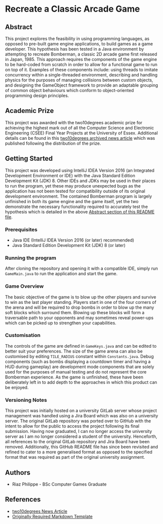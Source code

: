 # Recreate a Classic Arcade Game
## Abstract
This project explores the feasibility in using programming languages, as opposed to pre-built game engine applications, to build games as a game developer. This hypothesis has been tested in a Java environment by attempting to recreate Bomberman, a classic 2D arcade game first released in Japan, 1985. This approach requires the components of the game engine to be hard-coded from scratch in order to allow for a functional game to run on top of it. Examples of these components include: using threads to imitate concurrency within a single-threaded environment, describing and handling physics for the purposes of managing collisions between custom objects, and designing the GameObject framework to provide an adaptable grouping of common object behaviours which conform to object-oriented programming design principles.

## Academic Prize
This project was awarded with the two10degrees academic prize for achieving the highest mark out of all the Computer Science and Electronic Engineering (CSEE) Final Year Projects at the University of Essex. Additional details can be found in this [two10degrees archived news article](https://www.two10degrees.com/news/archives/08-2020) which was published following the distribution of the prize.

## Getting Started
This project was developed using IntelliJ IDEA Version 2016 (an Integrated Development Environment or IDE) with the Java Standard Edition Development Kit (JDK) 8. Other IDEs and JDKs may be used in their places to run the program, yet these may produce unexpected bugs as the application has not been tested for compatibility outside of its original development environment. The contained Bomberman program is largely unfinished in both its game engine and the game itself, yet the two demonstrate the necessary functionality required to accurately test the hypothesis which is detailed in the above [Abstract section of this README file](#abstract).

### Prerequisites
- Java IDE (IntelliJ IDEA Version 2016 (or later) recommended)
- Java Standard Edition Development Kit (JDK) 8 (or later)

### Running the program
After cloning the repository and opening it with a compatible IDE, simply run `GameMain.java` to run the application and start the game.

### Game Overview
The basic objective of the game is to blow up the other players and survive to win as the last player standing. Players start in one of the four corners of the arena and will be required to drop bombs in order to blow up the many soft blocks which surround them. Blowing up these blocks will form a traversable path to your opponents and may sometimes reveal power-ups which can be picked up to strengthen your capabilities.

### Customisation
The controls of the game are defined in `GameKeys.java` and can be edited to better suit your preferences. The size of the game arena can also be customised by editing `TILE_RADIUS` constant within `Constants.java`. Debug components (such as bombs displaying a countdown timer and having a HUD during gameplay) are development mode components that are solely used for the purposes of manual testing and do not represent the core Bomberman experience. As the game is unfinished, these have been deliberately left in to add depth to the approaches in which this product can be enjoyed.

### Versioning Notes
This project was initially hosted on a university GitLab server whose project management was handled using a Jira Board which was also on a university server. The original GitLab repository was ported over to GitHub with the intent to allow for the public to access the project following its final submission. Having now graduated, I can no longer access the university server as I am no longer considered a student of the university. Henceforth, all references to the original GitLab repository and Jira Board have been removed. Additionally, this GitHub README file has since been revisited and refined to cater to a more generalised format as opposed to the specified format that was required as part of the original university assignment.

## Authors
* Riaz Philippe - BSc Computer Games Graduate

## References
* [two10degrees News Article](https://www.two10degrees.com/news/archives/08-2020)
* [Originally Required Markdown Template](https://cseegit.essex.ac.uk/snippets/8)
